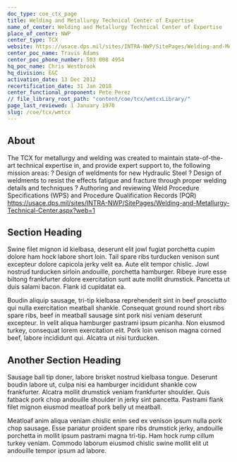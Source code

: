 ```yaml
---
doc_type: coe_ctx_page 
title: Welding and Metallurgy Technical Center of Expertise
name_of_center: Welding and Metallurgy Technical Center of Expertise
place_of_center: NWP
center_type: TCX
website: https://usace.dps.mil/sites/INTRA-NWP/SitePages/Welding-and-Metallurgy-Technical-Center.aspx?web=1
center_poc_name: Travis Adams
center_poc_phone_number: 503 808 4954
hq_poc_name: Chris Westbrook
hq_division: E&C
activation_date: 13 Dec 2012
recertification_date: 31 Jan 2018
center_functional_proponent: Pete Perez
// file_library_root_path: "content/coe/tcx/wmtcxLibrary/" 
page_last_reviewed: 1 January 1970 
slug: /coe/tcx/wmtcx
---
```


## About 

The TCX for metallurgy and welding was created to maintain state-of-the-art technical expertise in, and provide expert support to, the following mission areas:
?	Design of weldments for new Hydraulic Steel 
?	Design of weldments to resist the effects fatigue and fracture through proper welding details and techniques
?	Authoring and reviewing Weld Procedure Specifications (WPS) and Procedure Qualification Records (PQR)                                                                     https://usace.dps.mil/sites/INTRA-NWP/SitePages/Welding-and-Metallurgy-Technical-Center.aspx?web=1 

 ## Section Heading 

 Swine filet mignon id kielbasa, deserunt elit jowl fugiat porchetta cupim dolore ham hock labore short loin. Tail spare ribs turducken venison sunt excepteur dolore capicola jerky velit ea. Aute elit tempor chislic. Jowl nostrud turducken sirloin andouille, porchetta hamburger. Ribeye irure esse biltong frankfurter dolore exercitation sunt aute mollit drumstick. Pancetta ut duis salami bacon. Flank id cupidatat ea. 

 Boudin aliquip sausage, tri-tip kielbasa reprehenderit sint in beef prosciutto qui nulla exercitation meatball shankle. Consequat ground round short ribs spare ribs, beef in meatball sausage sint pork nisi veniam deserunt excepteur. In velit aliqua hamburger pastrami ipsum picanha. Non eiusmod turkey, consequat lorem exercitation elit. Pork loin venison magna corned beef, labore incididunt qui. Alcatra ut nisi turducken. 

 ## Another Section Heading 

 Sausage ball tip doner, labore brisket nostrud kielbasa tongue. Deserunt boudin labore ut, culpa nisi ea hamburger incididunt shankle cow frankfurter. Alcatra mollit drumstick veniam frankfurter shoulder. Quis fatback pork chop andouille shoulder in jerky sint pancetta. Pastrami flank filet mignon eiusmod meatloaf pork belly ut meatball. 

 Meatloaf anim aliqua veniam chislic enim sed ex venison ipsum nulla pork chop sausage. Esse pariatur proident spare ribs drumstick jerky, andouille porchetta in mollit ipsum pastrami magna tri-tip. Ham hock rump cillum turkey veniam. Commodo laborum eiusmod chislic swine mollit elit ut andouille tempor ipsum ad labore. 

